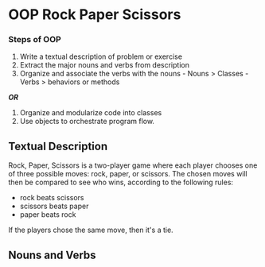 # OOP Rock Paper Scissors

### Steps of OOP
  1. Write a textual description of problem or exercise
  2. Extract the major nouns and verbs from description
  3. Organize and associate the verbs with the nouns
    - Nouns > Classes
    - Verbs > behaviors or methods

***OR***

  1. Organize and modularize code into classes
  2. Use objects to orchestrate program flow.

## Textual Description

Rock, Paper, Scissors is a two-player game where each player chooses one of three possible moves: rock, paper, or scissors. The chosen moves will then be compared to see who wins, according to the following rules:

  - rock beats scissors
  - scissors beats paper
  - paper beats rock

If the players chose the same move, then it's a tie.

## Nouns and Verbs